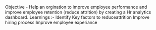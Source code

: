 Objective - Help an orgination to improve employee performance and improve employee retention (reduce attrition) by creating a Hr analytics dashboard.
Learnings :-
Identify Key factors to reduceattrition
Improve hiring process
Improve employee experiance

